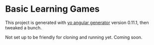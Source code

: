# Basic Learning Games

This project is generated with [yo angular generator](https://github.com/yeoman/generator-angular)
version 0.11.1, then tweaked a bunch.

Not set up to be friendly for cloning and running yet. Coming soon.
